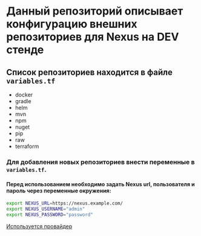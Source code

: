 # Данный репозиторий описывает конфигурацию внешних репозиториев для Nexus на DEV стенде

## Список репозиториев находится в файле ```variables.tf```

- docker
- gradle
- helm
- mvn
- npm
- nuget
- pip
- raw
- terraform

### Для добавления новых репозиториев внести переменные в ```variables.tf```.

#### Перед использованием необходимо задать Nexus url, пользователя и пароль через переменные окружения:

```bash
export NEXUS_URL=https://nexus.example.com/
export NEXUS_USERNAME="admin"
export NEXUS_PASSWORD="password"
```

[Используется провайдер](https://github.com/datadrivers/terraform-provider-nexus)
